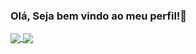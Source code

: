 ### Olá, Seja bem vindo ao meu perfil!👋

<div>
<a href="https://beacons.ai/jojox6">
  <img align="center" src="https://github-readme-stats.vercel.app/api/pin/?username=jojox6&show_icons=true&theme=dracula&include_all_commits=true&count_private=true" />
  <img align="center" src="https://github-readme-stats.vercel.app/api/pin/?username=jojox6&layout=compact&langs_count=16&theme=dracula" />
</a>
</div>
